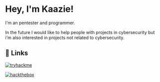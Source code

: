 # Hey, I'm Kaazie! 

I'm an pentester and programmer. 

In the future I would like to help people with projects in cybersecurity but i'm also interested in projects not related to cybersecurity.


## 🔗 Links
[![tryhackme](https://img.shields.io/badge/tryhackme-FF0000?style=for-the-badge&logo=tryhackme&logoColor=white)](https://tryhackme.com/p/kaazie)

[![hackthebox](https://img.shields.io/badge/hackthebox-008000?style=for-the-badge&logo=hackthebox&logoColor=white)](https://app.hackthebox.com/profile/1321002)

